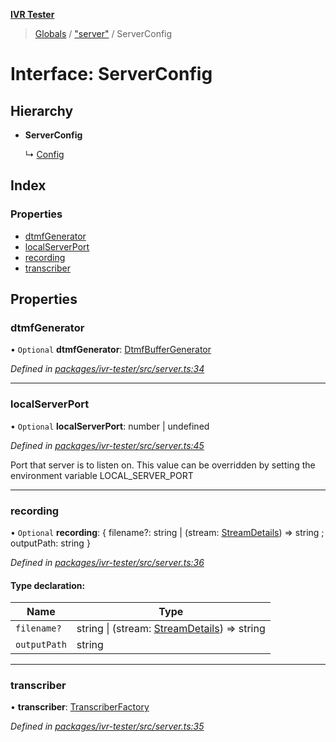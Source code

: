 **[IVR Tester](../README.md)**

> [Globals](../README.md) / ["server"](../modules/_server_.md) / ServerConfig

# Interface: ServerConfig

## Hierarchy

* **ServerConfig**

  ↳ [Config](_config_.config.md)

## Index

### Properties

* [dtmfGenerator](_server_.serverconfig.md#dtmfgenerator)
* [localServerPort](_server_.serverconfig.md#localserverport)
* [recording](_server_.serverconfig.md#recording)
* [transcriber](_server_.serverconfig.md#transcriber)

## Properties

### dtmfGenerator

• `Optional` **dtmfGenerator**: [DtmfBufferGenerator](_dtmf_dtmfplayer_.dtmfbuffergenerator.md)

*Defined in [packages/ivr-tester/src/server.ts:34](https://github.com/SketchingDev/ivr-tester/blob/cbdfab7/packages/ivr-tester/src/server.ts#L34)*

___

### localServerPort

• `Optional` **localServerPort**: number \| undefined

*Defined in [packages/ivr-tester/src/server.ts:45](https://github.com/SketchingDev/ivr-tester/blob/cbdfab7/packages/ivr-tester/src/server.ts#L45)*

Port that server is to listen on.
This value can be overridden by setting the environment variable LOCAL_SERVER_PORT

___

### recording

• `Optional` **recording**: { filename?: string \| (stream: [StreamDetails](_handlers_mediastreamrecorder_.streamdetails.md)) => string ; outputPath: string  }

*Defined in [packages/ivr-tester/src/server.ts:36](https://github.com/SketchingDev/ivr-tester/blob/cbdfab7/packages/ivr-tester/src/server.ts#L36)*

#### Type declaration:

Name | Type |
------ | ------ |
`filename?` | string \| (stream: [StreamDetails](_handlers_mediastreamrecorder_.streamdetails.md)) => string |
`outputPath` | string |

___

### transcriber

•  **transcriber**: [TranscriberFactory](../modules/_plugins_transcription_transcriberfactory_.md#transcriberfactory)

*Defined in [packages/ivr-tester/src/server.ts:35](https://github.com/SketchingDev/ivr-tester/blob/cbdfab7/packages/ivr-tester/src/server.ts#L35)*
